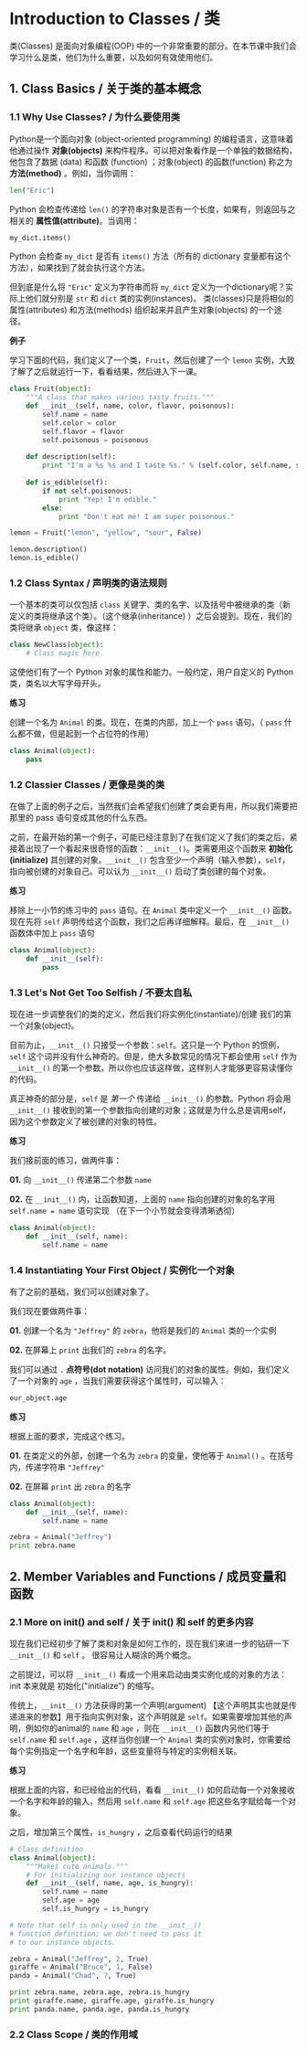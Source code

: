 Introduction to Classes / 类
===

类(Classes) 是面向对象编程(OOP) 中的一个非常重要的部分。在本节课中我们会学习什么是类，他们为什么重要，以及如何有效使用他们。

## 1. Class Basics / 关于类的基本概念
### 1.1 Why Use Classes? / 为什么要使用类 

Python是一个面向对象 (object-oriented programming) 的编程语言，这意味着他通过操作 **对象(objects)** 来构件程序。可以把对象看作是一个单独的数据结构，他包含了数据 (data) 和函数 (function) ；对象(object) 的函数(function) 称之为 **方法(method)** 。例如，当你调用：
```python
len("Eric")
```

Python 会检查传递给 `len()` 的字符串对象是否有一个长度，如果有，则返回与之相关的 **属性值(attribute)**。当调用：
```python
my_dict.items()
```

Python 会检查 `my_dict` 是否有 `items()` 方法（所有的 dictionary 变量都有这个方法），如果找到了就会执行这个方法。

但到底是什么将 `"Eric"` 定义为字符串而将 `my_dict` 定义为一个dictionary呢？实际上他们就分别是 `str` 和 `dict` 类的实例(instances)。 类(classes)只是将相似的属性(attributes) 和方法(methods) 组织起来并且产生对象(objects) 的一个途径。

**例子**

学习下面的代码，我们定义了一个类，`Fruit`，然后创建了一个 `lemon` 实例，大致了解了之后就运行一下，看看结果，然后进入下一课。
```python
class Fruit(object):
    """A class that makes various tasty fruits."""
    def __init__(self, name, color, flavor, poisonous):
        self.name = name
        self.color = color
        self.flavor = flavor
        self.poisonous = poisonous
    
    def description(self):
        print "I'm a %s %s and I taste %s." % (self.color, self.name, self.flavor)
        
    def is_edible(self):
        if not self.poisonous:
            print "Yep! I'm edible."
        else:
            print "Don't eat me! I am super poisonous."

lemon = Fruit("lemon", "yellow", "sour", False)

lemon.description()
lemon.is_edible()
```

### 1.2 Class Syntax / 声明类的语法规则 

一个基本的类可以仅包括 `class` 关键字、类的名字、以及括号中被继承的类（新定义的类将继承这个类）。（这个继承(inheritance) ）之后会提到。现在，我们的类将继承 `object` 类，像这样：
```python
class NewClass(object):
    # Class magic here
```

这使他们有了一个 Python 对象的属性和能力。一般约定，用户自定义的 Python 类，类名以大写字母开头。

**练习**

创建一个名为 `Animal` 的类。现在，在类的内部，加上一个 `pass` 语句。（ `pass` 什么都不做，但是起到一个占位符的作用）
```python
class Animal(object):
    pass
```

### 1.2 Classier Classes / 更像是类的类

在做了上面的例子之后，当然我们会希望我们创建了类会更有用，所以我们需要把那里的 pass 语句变成其他的什么东西。

之前，在最开始的第一个例子，可能已经注意到了在我们定义了我们的类之后，紧接着出现了一个看起来很奇怪的函数：`__init__()`。类需要用这个函数来 **初始化(initialize)** 其创建的对象。`__init__()` 包含至少一个声明（输入参数），`self`，指向被创建的对象自己。可以认为 `__init__()` 启动了类创建的每个对象。

**练习**

移除上一小节的练习中的 `pass` 语句。在 `Animal` 类中定义一个 `__init__()` 函数。现在先将 `self` 声明传给这个函数，我们之后再详细解释。最后，在 `__init__()` 函数体中加上 `pass` 语句
```python
class Animal(object):
    def __init__(self):
        pass
```

### 1.3 Let's Not Get Too Selfish / 不要太自私

现在进一步调整我们的类的定义，然后我们将实例化(instantiate)/创建 我们的第一个对象(object)。

目前为止，`__init__()` 只接受一个参数：`self`。这只是一个 Python 的惯例，`self` 这个词并没有什么神奇的。但是，绝大多数常见的情况下都会使用 `self` 作为 `__init__()` 的第一个参数，所以你也应该这样做，这样别人才能够更容易读懂你的代码。

真正神奇的部分是，`self` 是 *第一个* 传递给 `__init__()` 的参数。Python 将会用 `__init__()` 接收到的第一个参数指向创建的对象；这就是为什么总是调用self，因为这个参数定义了被创建的对象的特性。

**练习**

我们接前面的练习，做两件事：

**01.** 向 `__init__()` 传递第二个参数 `name`

**02.** 在 `__init__()` 内，让函数知道，上面的 `name` 指向创建的对象的名字用 `self.name = name` 语句实现 （在下一个小节就会变得清晰透彻）

```python
class Animal(object):
    def __init__(self, name):
        self.name = name
```

### 1.4 Instantiating Your First Object / 实例化一个对象

有了之前的基础，我们可以创建对象了。

我们现在要做两件事：

**01.** 创建一个名为 `"Jeffrey"` 的 `zebra`，他将是我们的 `Animal` 类的一个实例 

**02.** 在屏幕上 `print` 出我们的 `zebra` 的名字。

我们可以通过 `.` **点符号(dot notation)** 访问我们的对象的属性。例如，我们定义了一个对象的 `age` ，当我们需要获得这个属性时，可以输入：
```python
our_object.age
```

**练习**

根据上面的要求，完成这个练习。

**01.** 在类定义的外部，创建一个名为 `zebra` 的变量，使他等于 `Animal()` 。在括号内，传递字符串 `"Jeffrey"`

**02.** 在屏幕 `print` 出 `zebra` 的名字

```python
class Animal(object):
    def __init__(self, name):
        self.name = name

zebra = Animal("Jeffrey")
print zebra.name
```

## 2. Member Variables and Functions / 成员变量和函数
### 2.1 More on __init__() and self / 关于 __init__() 和 self 的更多内容

现在我们已经初步了解了类和对象是如何工作的，现在我们来进一步的钻研一下 `__init__()` 和 `self` 。 很容易让人糊涂的两个概念。

之前提过，可以将 `__init__()` 看成一个用来启动由类实例化成的对象的方法：init 本来就是 初始化("initialize") 的缩写。

传统上，`__init__()` 方法获得的第一个声明(argument) 【这个声明其实也就是传递进来的参数】用于指向实例对象，这个声明就是 `self`。如果需要增加其他的声明，例如你的animal的 `name` 和 `age` ，则在 `__init__()` 函数内另他们等于`self.name` 和 `self.age` ，这样当你创建一个 `Animal` 类的实例对象时，你需要给每个实例指定一个名字和年龄，这些变量将与特定的实例相关联。

**练习**

根据上面的内容，和已经给出的代码，看看 `__init__()` 如何启动每一个对象接收一个名字和年龄的输入，然后用 `self.name` 和 `self.age` 把这些名字赋给每一个对象。

之后，增加第三个属性，`is_hungry` ，之后查看代码运行的结果

```python
# Class definition
class Animal(object):
    """Makes cute animals."""
    # For initializing our instance objects
    def __init__(self, name, age, is_hungry):
        self.name = name
        self.age = age
        self.is_hungry = is_hungry

# Note that self is only used in the __init__()
# function definition; we don't need to pass it
# to our instance objects.

zebra = Animal("Jeffrey", 2, True)
giraffe = Animal("Bruce", 1, False)
panda = Animal("Chad", 7, True)

print zebra.name, zebra.age, zebra.is_hungry
print giraffe.name, giraffe.age, giraffe.is_hungry
print panda.name, panda.age, panda.is_hungry
```

### 2.2 Class Scope / 类的作用域
